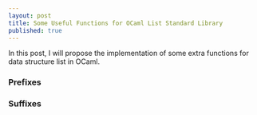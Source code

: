 ```yaml
---
layout: post
title: Some Useful Functions for OCaml List Standard Library
published: true
---
```


In this post, I will propose the implementation of some extra functions for data structure list in OCaml. 

### Prefixes

### Suffixes


